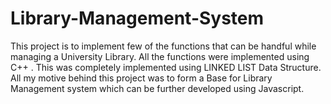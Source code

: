 # Library-Management-System
This project is to implement few of the functions that can be handful while managing a University Library.
All the functions were implemented using C++ .
This was completely implemented using LINKED LIST Data Structure.
All my motive behind this project was to form a Base for Library Management system which can be further developed using Javascript.
